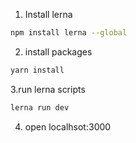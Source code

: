 1. Install lerna

```bash
npm install lerna --global
```

2. install packages

```bash
yarn install
```

3.run lerna scripts

```bash
lerna run dev
```

4. open localhsot:3000 